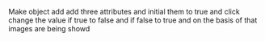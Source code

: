 Make object add add three attributes and initial them to true and click change the value if true to false and if false to true and on the basis of that images are being showd
